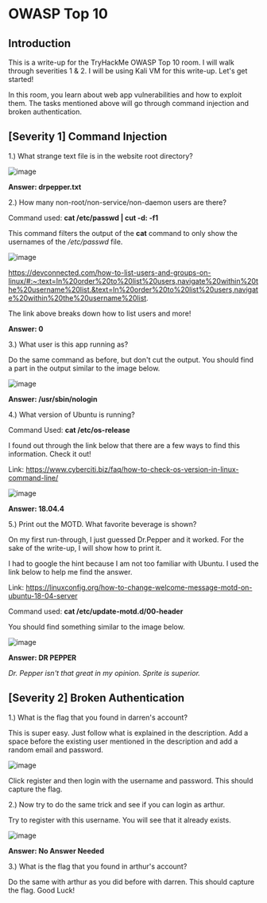 # OWASP Top 10
## Introduction

This is a write-up for the TryHackMe OWASP Top 10 room. I will walk through severities 1 & 2. I will be using Kali VM for this write-up. Let's get started!

In this room, you learn about web app vulnerabilities and how to exploit them. The tasks mentioned above will go through command injection and broken authentication.

## [Severity 1] Command Injection

1.) What strange text file is in the website root directory?

![image](https://user-images.githubusercontent.com/54414820/118374869-12c6cf00-b58c-11eb-9db9-fab12439eb43.png)

**Answer: drpepper.txt**

2.) How many non-root/non-service/non-daemon users are there?

Command used: **cat /etc/passwd | cut -d: -f1**

This command filters the output of the **cat** command to only show the usernames of the */etc/passwd* file.

![image](https://user-images.githubusercontent.com/54414820/118375357-2fb0d180-b58f-11eb-9c02-094140eb426d.png)

https://devconnected.com/how-to-list-users-and-groups-on-linux/#:~:text=In%20order%20to%20list%20users,navigate%20within%20the%20username%20list.&text=In%20order%20to%20list%20users,navigate%20within%20the%20username%20list.

The link above breaks down how to list users and more!

**Answer: 0**

3.) What user is this app running as?

Do the same command as before, but don't cut the output. You should find a part in the output similar to the image below.

![image](https://user-images.githubusercontent.com/54414820/120084557-3ebf7580-c09f-11eb-9664-6f3661776220.png)

**Answer: /usr/sbin/nologin**

4.) What version of Ubuntu is running?

Command Used: **cat /etc/os-release**

I found out through the link below that there are a few ways to find this information. Check it out!

Link: https://www.cyberciti.biz/faq/how-to-check-os-version-in-linux-command-line/

![image](https://user-images.githubusercontent.com/54414820/120084721-a0ccaa80-c0a0-11eb-94fb-25e3a11cac8f.png)

**Answer: 18.04.4**

5.) Print out the MOTD.  What favorite beverage is shown?

On my first run-through, I just guessed Dr.Pepper and it worked. For the sake of the write-up, I will show how to print it.

I had to google the hint because I am not too familiar with Ubuntu. I used the link below to help me find the answer.

Link: https://linuxconfig.org/how-to-change-welcome-message-motd-on-ubuntu-18-04-server

Command used: **cat /etc/update-motd.d/00-header**

You should find something similar to the image below.

![image](https://user-images.githubusercontent.com/54414820/120085107-6284ba80-c0a3-11eb-8fa3-ea2ae4b30783.png)

**Answer: DR PEPPER**

*Dr. Pepper isn't that great in my opinion. Sprite is superior.*

##  [Severity 2] Broken Authentication

1.) What is the flag that you found in darren's account?

This is super easy. Just follow what is explained in the description. Add a space before the existing user mentioned in the description and add a random email and password.

![image](https://user-images.githubusercontent.com/54414820/120085302-07ec5e00-c0a5-11eb-933d-42cd9c508573.png)

Click register and then login with the username and password. This should capture the flag.

2.) Now try to do the same trick and see if you can login as arthur.

Try to register with this username. You will see that it already exists.

![image](https://user-images.githubusercontent.com/54414820/120085369-98c33980-c0a5-11eb-9ebc-ab75327c9491.png)

**Answer: No Answer Needed**

3.) What is the flag that you found in arthur's account?

Do the same with arthur as you did before with darren. This should capture the flag. Good Luck!